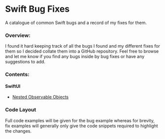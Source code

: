 # Swift Bug Fixes

A catalogue of common Swift bugs and a record of my fixes for them.


### Overview:

I found it hard keeping track of all the bugs I found and my different fixes for them so I decided collate them into a GitHub repository. Feel free to browse and let me know if you find any bugs inside by bug fixes or have any suggestions to add. 

### Contents:

#### SwiftUI
- [Nested Observable Objects](SwiftUI/NestedObservableObjects.md)



### Code Layout

Full code examples will be given for the bug example whereas for brevity, fix examples will generally only give the code snippets required to highlight the changes.



